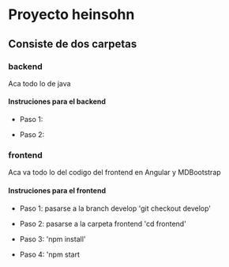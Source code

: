 # Proyecto heinsohn

## Consiste de dos carpetas

### backend
Aca todo lo de java

#### Instruciones para el backend

- Paso 1:

- Paso 2:

### frontend
Aca va todo lo del codigo del frontend en Angular y MDBootstrap

#### Instruciones para el frontend

- Paso 1: pasarse a la branch develop 'git checkout develop'

- Paso 2: pasarse a la carpeta frontend 'cd frontend'

- Paso 3: 'npm install'

- Paso 4: 'npm start
